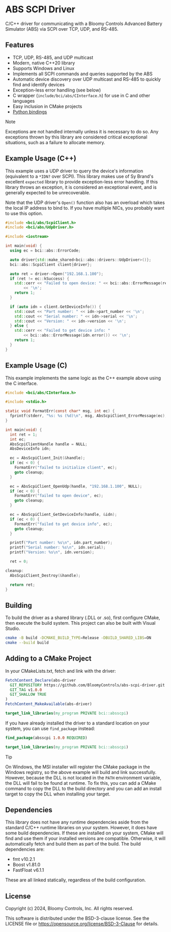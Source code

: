 # ABS SCPI Driver

C/C++ driver for communicating with a Bloomy Controls Advanced Battery Simulator
(ABS) via SCPI over TCP, UDP, and RS-485.

## Features

- TCP, UDP, RS-485, and UDP multicast
- Modern, native C++20 library
- Supports Windows and Linux
- Implements all SCPI commands and queries supported by the ABS
- Automatic device discovery over UDP multicast and RS-485 to quickly find and
  identify devices
- Exception-less error handling (see below)
- C wrapper (`include/bci/abs/CInterface.h`) for use in C and other languages
- Easy inclusion in CMake projects
- [Python bindings](https://github.com/BloomyControls/abs-scpi-driver-python)

> [!NOTE]
> Exceptions are not handled internally unless it is necessary to do so. Any
> exceptions thrown by this library are considered critical exceptional
> situations, such as a failure to allocate memory.

## Example Usage (C++)

This example uses a UDP driver to query the device's information (equivalent to
a `*IDN?` over SCPI). This library makes use of Sy Brand's excellent `expected`
library to provide exception-less error handling. If this library throws an
exception, it is considered an exceptional event, and is generally expected to
be unrecoverable.

Note that the UDP driver's `Open()` function also has an overload which takes
the local IP address to bind to. If you have multiple NICs, you probably want to
use this option.

```cpp
#include <bci/abs/ScpiClient.h>
#include <bci/abs/UdpDriver.h>

#include <iostream>

int main(void) {
  using ec = bci::abs::ErrorCode;

  auto driver{std::make_shared<bci::abs::drivers::UdpDriver>()};
  bci::abs::ScpiClient client{driver};

  auto ret = driver->Open("192.168.1.100");
  if (ret != ec::kSuccess) {
    std::cerr << "Failed to open device: " << bci::abs::ErrorMessage(ret)
        << '\n';
    return 1;
  }

  if (auto idn = client.GetDeviceInfo()) {
    std::cout << "Part number: " << idn->part_number << '\n';
    std::cout << "Serial number: " << idn->serial << '\n';
    std::cout << "Version: " << idn->version << '\n';
  } else {
    std::cerr << "Failed to get device info: "
        << bci::abs::ErrorMessage(idn.error()) << '\n';
    return 1;
  }
}
```

## Example Usage (C)

This example implements the same logic as the C++ example above using the
C interface.

```c
#include <bci/abs/CInterface.h>

#include <stdio.h>

static void FormatErr(const char* msg, int ec) {
  fprintf(stderr, "%s: %s (%d)\n", msg, AbsScpiClient_ErrorMessage(ec), ec);
}

int main(void) {
  int ret = 1;
  int ec;
  AbsScpiClientHandle handle = NULL;
  AbsDeviceInfo idn;

  ec = AbsScpiClient_Init(&handle);
  if (ec < 0) {
    FormatErr("failed to initialize client", ec);
    goto cleanup;
  }

  ec = AbsScpiClient_OpenUdp(handle, "192.168.1.100", NULL);
  if (ec < 0) {
    FormatErr("failed to open device", ec);
    goto cleanup;
  }

  ec = AbsScpiClient_GetDeviceInfo(handle, &idn);
  if (ec < 0) {
    FormatErr("failed to get device info", ec);
    goto cleanup;
  }

  printf("Part number: %s\n", idn.part_number);
  printf("Serial number: %s\n", idn.serial);
  printf("Version: %s\n", idn.version);

  ret = 0;

cleanup:
  AbsScpiClient_Destroy(&handle);

  return ret;
}
```

## Building

To build the driver as a shared library (.DLL or .so), first configure CMake,
then execute the build system. This project can also be built with Visual
Studio.

```sh
cmake -B build -DCMAKE_BUILD_TYPE=Release -DBUILD_SHARED_LIBS=ON
cmake --build build
```

## Adding to a CMake Project

In your CMakeLists.txt, fetch and link with the driver:

```cmake
FetchContent_Declare(abs-driver
  GIT_REPOSITORY https://github.com/BloomyControls/abs-scpi-driver.git
  GIT_TAG v1.0.0
  GIT_SHALLOW TRUE
)
FetchContent_MakeAvailable(abs-driver)

target_link_libraries(my_program PRIVATE bci::absscpi)
```

If you have already installed the driver to a standard location on your system,
you can use `find_package` instead:

```cmake
find_package(absscpi 1.0.0 REQUIRED)

target_link_libraries(my_program PRIVATE bci::absscpi)
```

> [!TIP]
> On Windows, the MSI installer will register the CMake package in the Windows
> registry, so the above example will build and link successfully. However,
> because the DLL is not located in the `PATH` environment variable, the DLL
> will fail to be found at runtime. To fix this, you can add a CMake command to
> copy the DLL to the build directory and you can add an install target to copy
> the DLL when installing your target.

## Dependencies

This library does not have any runtime dependencies aside from the standard
C/C++ runtime libraries on your system. However, it does have some build
dependencies. If these are installed on your system, CMake will find and use
them if your installed versions are compatible. Otherwise, it will automatically
fetch and build them as part of the build. The build dependencies are:

- fmt v10.2.1
- Boost v1.81.0
- FastFloat v6.1.1

These are all linked statically, regardless of the build configuration.

## License

Copyright (c) 2024, Bloomy Controls, Inc. All rights reserved.

This software is distributed under the BSD-3-clause license. See the LICENSE
file or <https://opensource.org/license/BSD-3-Clause> for details.
